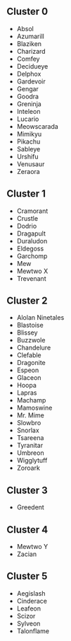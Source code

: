 ## Cluster 0
- Absol
- Azumarill
- Blaziken
- Charizard
- Comfey
- Decidueye
- Delphox
- Gardevoir
- Gengar
- Goodra
- Greninja
- Inteleon
- Lucario
- Meowscarada
- Mimikyu
- Pikachu
- Sableye
- Urshifu
- Venusaur
- Zeraora

## Cluster 1
- Cramorant
- Crustle
- Dodrio
- Dragapult
- Duraludon
- Eldegoss
- Garchomp
- Mew
- Mewtwo X
- Trevenant

## Cluster 2
- Alolan Ninetales
- Blastoise
- Blissey
- Buzzwole
- Chandelure
- Clefable
- Dragonite
- Espeon
- Glaceon
- Hoopa
- Lapras
- Machamp
- Mamoswine
- Mr. Mime
- Slowbro
- Snorlax
- Tsareena
- Tyranitar
- Umbreon
- Wigglytuff
- Zoroark

## Cluster 3
- Greedent

## Cluster 4
- Mewtwo Y
- Zacian

## Cluster 5
- Aegislash
- Cinderace
- Leafeon
- Scizor
- Sylveon
- Talonflame


